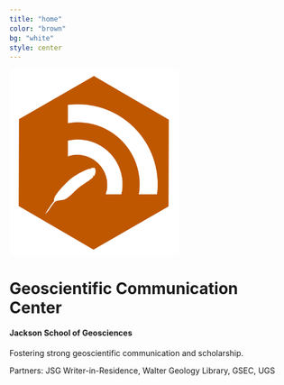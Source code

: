 ```yaml
---
title: "home"
color: "brown"
bg: "white"
style: center
---
```

  <img src="/img/badgesci-comm-logo-o.png" width="300">

# Geoscientific Communication Center


#### Jackson School of Geosciences


Fostering strong geoscientific communication and scholarship.

Partners: JSG Writer-in-Residence, Walter Geology Library, GSEC, UGS
